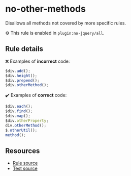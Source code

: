 # no-other-methods

Disallows all methods not covered by more specific rules.

⚙️ This rule is enabled in `plugin:no-jquery/all`.

## Rule details

❌ Examples of **incorrect** code:
```js
$div.add();
$div.height();
$div.prepend();
$div.otherMethod();
```

✔️ Examples of **correct** code:
```js
$div.each();
$div.find();
$div.map();
$div.otherProperty;
div.otherMethod();
$.otherUtil();
method();
```

## Resources

* [Rule source](/src/rules/no-other-methods.js)
* [Test source](/src/tests/no-other-methods.js)
